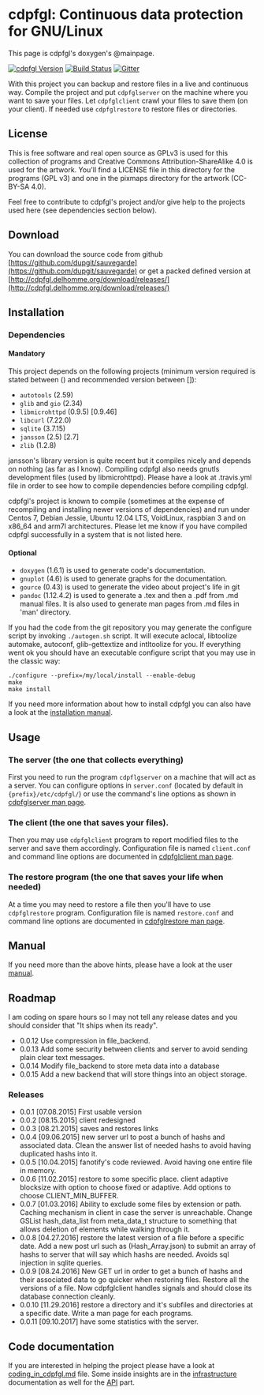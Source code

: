 # cdpfgl: Continuous data protection for GNU/Linux

This page is cdpfgl's doxygen's @mainpage.

[![cdpfgl Version](https://badge.fury.io/gh/dupgit%2Fsauvegarde.svg)](https://badge.fury.io/gh/dupgit%2Fsauvegarde)
[![Build Status](https://travis-ci.org/dupgit/sauvegarde.svg?branch=master)](https://travis-ci.org/dupgit/sauvegarde)
[![Gitter](https://badges.gitter.im/dupgit/sauvegarde.svg)](https://gitter.im/dupgit/sauvegarde?utm_source=badge&utm_medium=badge&utm_campaign=pr-badge)

With this project you can backup and restore files in a live and continuous
way. Compile the project and put `cdpfglserver` on the machine where you want to
save your files. Let `cdpfglclient` crawl your files to save them (on your client). 
If needed use `cdpfglrestore` to restore files or directories.

## License

This is free software and real open source as GPLv3 is used for this
collection of programs and Creative Commons Attribution-ShareAlike 4.0
is used for the artwork. You'll find a LICENSE file in this directory
for the programs (GPL v3) and one in the pixmaps directory for the artwork
(CC-BY-SA 4.0).

Feel free to contribute to cdpfgl's project and/or give help to the
projects used here (see dependencies section below).

## Download

You can download the source code from github [https://github.com/dupgit/sauvegarde](https://github.com/dupgit/sauvegarde) 
or get a packed defined version at [http://cdpfgl.delhomme.org/download/releases/](http://cdpfgl.delhomme.org/download/releases/)

## Installation

### Dependencies

#### Mandatory

This project depends on the following projects (minimum version required is
stated between () and recommended version between []):

* `autotools`      (2.59)
* `glib` and `gio` (2.34)
* `libmicrohttpd`  (0.9.5)  [0.9.46]
* `libcurl`        (7.22.0)
* `sqlite`         (3.7.15)
* `jansson`        (2.5)    [2.7]
* `zlib`           (1.2.8)

jansson's library version is quite recent but it compiles nicely and
depends on nothing (as far as I know).
Compiling cdpfgl also needs gnutls development files (used by
libmicrohttpd). Please have a look at .travis.yml file in order to see how
to compile dependencies before compiling cdpfgl.

cdpfgl's project is known to compile (sometimes at the expense of
recompiling and installing newer versions of dependencies) and run under
Centos 7, Debian Jessie, Ubuntu 12.04 LTS, VoidLinux, raspbian 3 and
on x86_64 and arm7l architectures. Please let me know if you have compiled
cdpfgl successfully in a system that is not listed here.

#### Optional

* `doxygen` (1.6.1) is used to generate code's documentation.
* `gnuplot` (4.6) is used to generate graphs for the documentation.
* `gource`  (0.43) is used to generate the video about project's life in
            git
* `pandoc`  (1.12.4.2) is used to generate a .tex and then a .pdf from
            .md manual files. It is also used to generate man pages from
            .md files in 'man' directory.


If you had the code from the git repository you may generate the configure
script by invoking `./autogen.sh` script. It will execute aclocal, libtoolize
automake, autoconf, glib-gettextize and intltoolize for you. If everything
went ok you should have an executable configure script that you may use
in the classic way:

    ./configure --prefix=/my/local/install --enable-debug
    make
    make install

If you need more information about how to install cdpfgl you can
also have a look at the [installation manual](manual/installation.md).

## Usage

### The server (the one that collects everything)

First you need to run the program `cdpflgserver` on a machine that will act as
a server. You can configure options in `server.conf` (located by default
in `{prefix}/etc/cdpfgl/`) or use the command's line options as shown in
[cdpfglserver man page](man/cdpfglserver.md).

### The client (the one that saves your files).

Then you may use `cdpfglclient` program to report modified files to the server
and save them accordingly. Configuration file is named `client.conf` and
command line options are documented in [cdpfglclient man page](man/cdpfglclient.md).

### The restore program (the one that saves your life when needed)

At a time you may need to restore a file then you'll have to use `cdpfglrestore`
program. Configuration file is named `restore.conf` and command line
options are documented in [cdpfglrestore man page](man/cdpfglrestore.md).

## Manual

If you need more than the above hints, please have a look at the user
[manual](manual/installation.md).

## Roadmap

I am coding on spare hours so I may not tell any release dates and you
should consider that "It ships when its ready".

* 0.0.12 Use compression in file_backend.
* 0.0.13 Add some security between clients and server to avoid sending
         plain clear text messages.
* 0.0.14 Modify file_backend to store meta data into a database
* 0.0.15 Add a new backend that will store things into an object storage.

### Releases

* 0.0.1  [07.08.2015] First usable version
* 0.0.2  [08.15.2015] client redesigned
* 0.0.3  [08.21.2015] saves and restores links
* 0.0.4  [09.06.2015] new server url to post a bunch of hashs and
                      associated data. Clean the answer list of needed
                      hashs to avoid having duplicated hashs into it.
* 0.0.5  [10.04.2015] fanotify's code reviewed. Avoid having one entire
                      file in memory.
* 0.0.6  [11.02.2015] restore to some specific place. client adaptive
                      blocksize with option to choose fixed or adaptive.
                      Add options to choose CLIENT_MIN_BUFFER.
* 0.0.7  [01.03.2016] Ability to exclude some files by extension or path.
                      Caching mechanism in client in case the server is
                      unreachable. Change GSList hash_data_list from
                      meta_data_t structure to something that allows
                      deletion of elements while walking through it.
* 0.0.8  [04.27.2016] restore the latest version of a file before a
                      specific date. Add a new post url such as
                      (Hash_Array.json) to submit an array of hashs to
                      server that will say which hashs are needed.
                      Avoids sql injection in sqlite queries.
* 0.0.9  [08.24.2016] New GET url in order to get a bunch of hashs and
                      their associated data to go quicker when restoring
                      files. Restore all the versions of a file. Now
                      cdpfglclient handles signals and should close its
                      database connection cleanly.
* 0.0.10 [11.29.2016] restore a directory and it's subfiles and directories 
                      at a specific date. Write a man page for each programs.
* 0.0.11 [09.10.2017] have some statistics with the server.

                      
## Code documentation

If you are interested in helping the project please have a look at
[coding_in_cdpfgl.md](docs/coding_in_cdpfgl.md) file. Some
inside insights are in the [infrastructure](docs/infrastructure.md)
documentation as well for the [API](docs/API.md) part.

